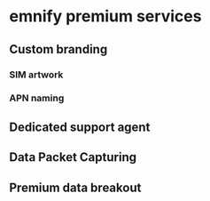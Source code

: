 # emnify premium services

## Custom branding

### SIM artwork

### APN naming

## Dedicated support agent

## Data Packet Capturing

## Premium data breakout

